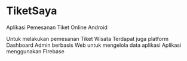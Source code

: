 # TiketSaya
Aplikasi Pemesanan Tiket Online Android


Untuk melakukan pemesanan Tiket Wisata
Terdapat juga platform Dashboard Admin berbasis Web untuk mengelola data aplikasi
Aplikasi menggunakan FIrebase 
